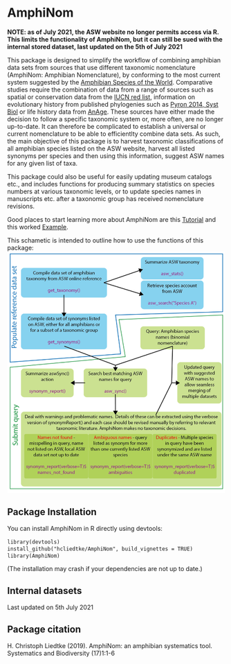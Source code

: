 # AmphiNom

__NOTE: as of July 2021, the ASW website no longer permits access via R. This limits the functionality of AmphiNom, but it can still be sued with the internal stored dataset, last updated on the 5th of July 2021__  
  
This package is designed to simplify the workflow of combining amphibian data sets from sources that use different taxonomic nomenclature (AmphiNom: Amphibian Nomenclature), by conforming to the most current system suggested by the [Amphibian Species of the World](http://research.amnh.org/vz/herpetology/amphibia/). Comparative studies require the combination of data from a range of sources such as spatial or conservation data from the [IUCN red list](http://www.iucnredlist.org/), information on evolutionary history from published phylogenies such as [Pyron 2014, Syst Biol](https://doi.org/10.1093/sysbio/syu042) or life history data from [AnAge](http://genomics.senescence.info/species/). These sources have either made the decision to follow a specific taxonomic system or, more often, are no longer up-to-date. It can therefore be complicated to establish a universal or current nomenclature to be able to efficientlty combine data sets. As such, the main objective of this package is to harvest taxonomic classifications of all amphibian species listed on the ASW website, harvest all listed synonyms per species and then using this information, suggest ASW names for any given list of taxa.

This package could also be useful for easily updating museum catalogs etc., and includes functions for producing summary statistics on species numbers at various taxonomic levels, or to update species names in manuscripts etc. after a taxonomic group has received nomenclature revisions.

Good places to start learning more about AmphiNom are this [Tutorial](https://cdn.rawgit.com/hcliedtke/AmphiNom/df576f91/vignettes/AmphiNom_tutorial.html) and this worked [Example](https://figshare.com/articles/dataset/AmphiNom_an_amphibian_systematics_tool/7235297).

This schametic is intended to outline how to use the functions of this package:
![](schematic.png)

## Package Installation

You can install AmphiNom in R directly using devtools:

```{r}
library(devtools)
install_github("hcliedtke/AmphiNom", build_vignettes = TRUE)
library(AmphiNom)
```

(The installation may crash if your dependencies are not up to date.)

## Internal datasets

Last updated on 5th July 2021

## Package citation

H. Christoph Liedtke (2019). AmphiNom: an amphibian systematics tool. Systematics and Biodiversity (17)1:1-6
